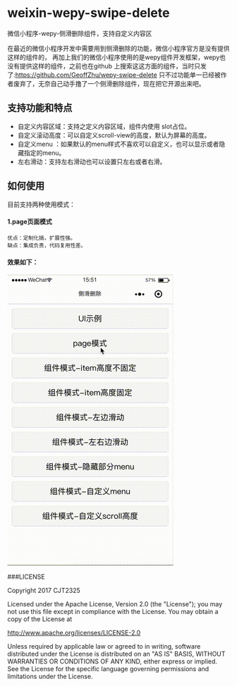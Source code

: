 # weixin-wepy-swipe-delete
微信小程序-wepy-侧滑删除组件，支持自定义内容区

在最近的微信小程序开发中需要用到侧滑删除的功能，微信小程序官方是没有提供这样的组件的，
再加上我们的微信小程序使用的是wepy组件开发框架，wepy也没有提供这样的组件，之前也在github
上搜索这这方面的组件，当时只发了:https://github.com/GeoffZhu/wepy-swipe-delete
只不过功能单一已经被作者废弃了，无奈自己动手撸了一个侧滑删除组件，现在把它开源出来吧。

## 支持功能和特点
- 自定义内容区域：支持之定义内容区域，组件内使用 slot占位。
- 自定义滚动高度：可以自定义scroll-view的高度，默认为屏幕的高度。
- 自定义menu ：如果默认的menu样式不喜欢可以自定义，也可以显示或者隐藏指定的menu。
- 左右滑动：支持左右滑动也可以设置只左右或者右滑。

## 如何使用
目前支持两种使用模式：
#### 1.page页面模式
```javascript 1.8
优点：定制化搞，扩展性强。
缺点：集成负责，代码复用性差。
```
#### 效果如下：
![image](https://raw.githubusercontent.com/hu670014125/weixin-wepy-swipe-delete/master/screenshots/screenshots1.gif)

###LICENSE

Copyright 2017 CJT2325

Licensed under the Apache License, Version 2.0 (the "License"); you may not use this file except in compliance with the License. You may obtain a copy of the License at

http://www.apache.org/licenses/LICENSE-2.0

Unless required by applicable law or agreed to in writing, software distributed under the License is distributed on an "AS IS" BASIS, WITHOUT WARRANTIES OR CONDITIONS OF ANY KIND, either express or implied. See the License for the specific language governing permissions and limitations under the License.
